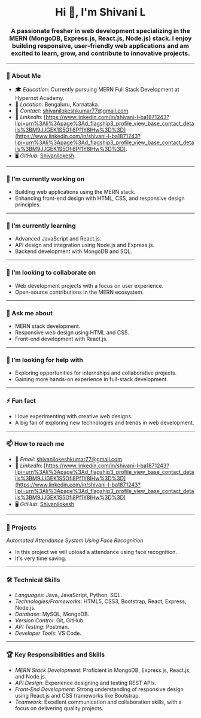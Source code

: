 <h1 align="center">Hi 👋, I'm Shivani L</h1>
<h3 align="center">
A passionate fresher in web development specializing in the MERN (MongoDB, Express.js, React.js, Node.js) stack.  
I enjoy building responsive, user-friendly web applications and am excited to learn, grow, and contribute to innovative projects.
</h3>

---

### 🌱 About Me  
- 🎓 *Education*: Currently pursuing MERN Full Stack Development at Hypernxt Academy.  
- 📍 *Location*: Bengaluru, Karnataka.  
- 📧 *Contact*: [shivanilokeshkumar77@gmail.com](mailto:shivanilokeshkumar77@gmail.com).  
- 💼 *LinkedIn*: [https://www.linkedin.com/in/shivani-l-ba1871243?lipi=urn%3Ali%3Apage%3Ad_flagship3_profile_view_base_contact_details%3BM9JJGEK1S5Ofi8Pf1Y8lHw%3D%3D](https://www.linkedin.com/in/shivani-l-ba1871243?lipi=urn%3Ali%3Apage%3Ad_flagship3_profile_view_base_contact_details%3BM9JJGEK1S5Ofi8Pf1Y8lHw%3D%3D).  
- 🖥️ *GitHub*: [Shivanilokesh](https://github.com/Shivanilokesh).

---

### 🔭 I’m currently working on  
- Building web applications using the MERN stack.  
- Enhancing front-end design with HTML, CSS, and responsive design principles.  

---

### 🌱 I’m currently learning  
- Advanced JavaScript and React.js.  
- API design and integration using Node.js and Express.js.  
- Backend development with MongoDB and SQL.  

---

### 👯 I’m looking to collaborate on  
- Web development projects with a focus on user experience.  
- Open-source contributions in the MERN ecosystem.  

---

### 💬 Ask me about  
- MERN stack development.  
- Responsive web design using HTML and CSS.  
- Front-end development with React.js.  

---

### 🤔 I’m looking for help with  
- Exploring opportunities for internships and collaborative projects.  
- Gaining more hands-on experience in full-stack development.  

---

### ⚡ Fun fact  
- I love experimenting with creative web designs.  
- A big fan of exploring new technologies and trends in web development.  

---

### 📫 How to reach me  
- 📧 *Email*: [shivanilokeshkumar77@gmail.com](mailto:shivanilokeshkumar77@gmail.com)  
- 💼 *LinkedIn*: [https://www.linkedin.com/in/shivani-l-ba1871243?lipi=urn%3Ali%3Apage%3Ad_flagship3_profile_view_base_contact_details%3BM9JJGEK1S5Ofi8Pf1Y8lHw%3D%3D](https://www.linkedin.com/in/shivani-l-ba1871243?lipi=urn%3Ali%3Apage%3Ad_flagship3_profile_view_base_contact_details%3BM9JJGEK1S5Ofi8Pf1Y8lHw%3D%3D)  
- 🖥️ *GitHub*: [Shivanilokesh](https://github.com/Shivanilokesh)

---

### 🚀 Projects  
*Automated Attendance System Using Face Recognition*  
- In this project we will upload a attendance using face recognition.  
- It's very time saving.  

---

### 🛠️ Technical Skills  
- *Languages*: Java, JavaScript, Python, SQL.  
- *Technologies/Frameworks*: HTML5, CSS3, Bootstrap, React, Express, Node.js.  
- *Database*: MySQL, MongoDB.  
- *Version Control*: Git, GitHub.  
- *API Testing*: Postman.  
- *Developer Tools*: VS Code.  

---

### 🏆 Key Responsibilities and Skills  
- *MERN Stack Development*: Proficient in MongoDB, Express.js, React.js, and Node.js.  
- *API Design*: Experience designing and testing REST APIs.  
- *Front-End Development*: Strong understanding of responsive design using React.js and CSS frameworks like Bootstrap.  
- *Teamwork*: Excellent communication and collaboration skills, with a focus on delivering quality projects.
